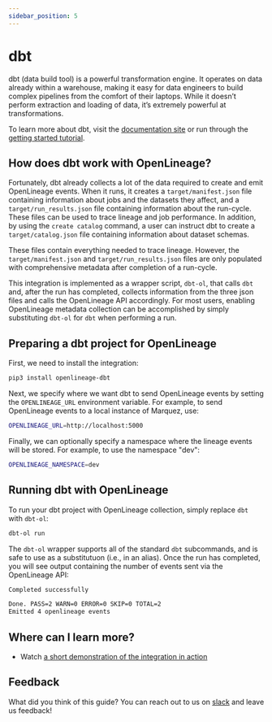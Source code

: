 ```yaml
---
sidebar_position: 5
---
```


# dbt

dbt (data build tool) is a powerful transformation engine. It operates on data already within a warehouse, making it easy for data engineers to build complex pipelines from the comfort of their laptops. While it doesn’t perform extraction and loading of data, it’s extremely powerful at transformations.

To learn more about dbt, visit the [documentation site](https://docs.getdbt.com) or run through the [getting started tutorial](https://docs.getdbt.com/tutorial/setting-up).

## How does dbt work with OpenLineage?

Fortunately, dbt already collects a lot of the data required to create and emit OpenLineage events. When it runs, it creates a `target/manifest.json` file containing information about jobs and the datasets they affect, and a `target/run_results.json` file containing information about the run-cycle. These files can be used to trace lineage and job performance. In addition, by using the `create catalog` command, a user can instruct dbt to create a `target/catalog.json` file containing information about dataset schemas.

These files contain everything needed to trace lineage. However, the `target/manifest.json` and `target/run_results.json` files are only populated with comprehensive metadata after completion of a run-cycle. 

This integration is implemented as a wrapper script, `dbt-ol`, that calls `dbt` and, after the run has completed, collects information from the three json files and calls the OpenLineage API accordingly. For most users, enabling OpenLineage metadata collection can be accomplished by simply substituting `dbt-ol` for `dbt` when performing a run.

## Preparing a dbt project for OpenLineage

First, we need to install the integration:

```bash
pip3 install openlineage-dbt
```

Next, we specify where we want dbt to send OpenLineage events by setting the `OPENLINEAGE_URL` environment variable. For example, to send OpenLineage events to a local instance of Marquez, use:

```bash
OPENLINEAGE_URL=http://localhost:5000
```

Finally, we can optionally specify a namespace where the lineage events will be stored. For example, to use the namespace "dev":

```bash
OPENLINEAGE_NAMESPACE=dev
```

## Running dbt with OpenLineage

To run your dbt project with OpenLineage collection, simply replace `dbt` with `dbt-ol`:

```bash
dbt-ol run
```

The `dbt-ol` wrapper supports all of the standard `dbt` subcommands, and is safe to use as a substitutuon (i.e., in an alias). Once the run has completed, you will see output containing the number of events sent via the OpenLineage API:

```bash
Completed successfully

Done. PASS=2 WARN=0 ERROR=0 SKIP=0 TOTAL=2
Emitted 4 openlineage events
```

## Where can I learn more?

* Watch [a short demonstration of the integration in action](https://youtu.be/7caHXLDKacg)

## Feedback

What did you think of this guide? You can reach out to us on [slack](http://bit.ly/OpenLineageSlack) and leave us feedback!  